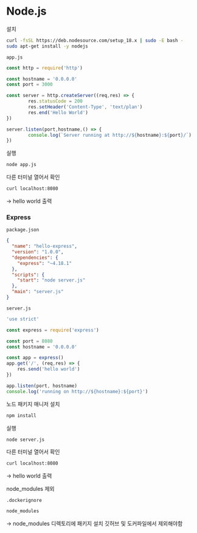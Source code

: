 # Node.js
설치

```bash
curl -fsSL https://deb.nodesource.com/setup_18.x | sudo -E bash -
sudo apt-get install -y nodejs
```

`app.js`

```javascript
const http = require('http')

const hostname = '0.0.0.0'
const port = 3000

const server = http.createServer((req,res) => {
        res.statusCode = 200
        res.setHeader('Content-Type', 'text/plan')
        res.end('Hello World')
})

server.listen(port,hostname,() => {
        console.log(`Server running at http://${hostname}:${port}/`)
})
```

실행
```bash
node app.js
```

다른 터미널 열어서 확인
```bash
curl localhost:8080
```
-> hello world 출력

### Express

`package.json`
```json
{
  "name": "hello-express",
  "version": "1.0.0",
  "dependencies": {
    "express": "~4.18.1"
  },
  "scripts": {
    "start": "node server.js"
  },
  "main": "server.js"
}
```

`server.js`

```javascript
'use strict'

const express = require('express')

const port = 8080
const hostname = '0.0.0.0'

const app = express()
app.get('/', (req,res) => {
	res.send('hello world')
})

app.listen(port, hostname)
console.log('running on http://${hostname}:${port}')
```

노드 패키지 매니저 설치
```bash
npm install
```

실행
```bash
node server.js
```

다른 터미널 열어서 확인
```bash
curl localhost:8080
```
-> hello world 출력

node_modules 제외

`.dockerignore`
```dockerfile
node_modules
```
-> node_modules 디렉토리에 패키지 설치
   깃허브 및 도커파일에서 제외해야함
